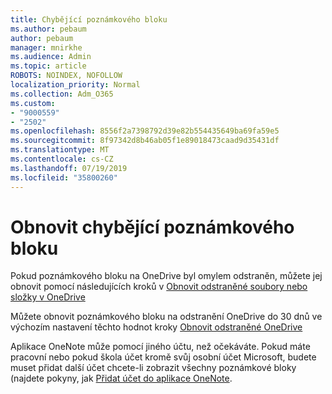 ```yaml
---
title: Chybějící poznámkového bloku
ms.author: pebaum
author: pebaum
manager: mnirkhe
ms.audience: Admin
ms.topic: article
ROBOTS: NOINDEX, NOFOLLOW
localization_priority: Normal
ms.collection: Adm_O365
ms.custom:
- "9000559"
- "2502"
ms.openlocfilehash: 8556f2a7398792d39e82b554435649ba69fa59e5
ms.sourcegitcommit: 8f97342d8b46ab05f1e89018473caad9d35431df
ms.translationtype: MT
ms.contentlocale: cs-CZ
ms.lasthandoff: 07/19/2019
ms.locfileid: "35800260"
---
```

# <a name="recover-missing-notebook"></a>Obnovit chybějící poznámkového bloku

Pokud poznámkového bloku na OneDrive byl omylem odstraněn, můžete jej obnovit pomocí následujících kroků v [Obnovit odstraněné soubory nebo složky v OneDrive](https://support.office.com/article/949ada80-0026-4db3-a953-c99083e6a84f)

Můžete obnovit poznámkového bloku na odstranění OneDrive do 30 dnů ve výchozím nastavení těchto hodnot kroky [Obnovit odstraněné OneDrive](https://docs.microsoft.com/onedrive/restore-deleted-onedrive)

Aplikace OneNote může pomocí jiného účtu, než očekáváte. Pokud máte pracovní nebo pokud škola účet kromě svůj osobní účet Microsoft, budete muset přidat další účet chcete-li zobrazit všechny poznámkové bloky (najdete pokyny, jak [Přidat účet do aplikace OneNote](https://support.office.com/article/5afff855-54ee-47e4-a773-db048d4ac299).